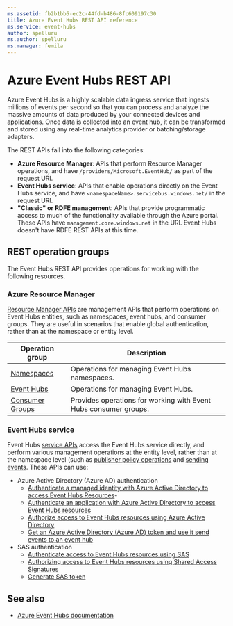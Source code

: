 ```yaml
---
ms.assetid: fb2b1bb5-ec2c-44fd-b486-8fc609197c30
title: Azure Event Hubs REST API reference
ms.service: event-hubs
author: spelluru
ms.author: spelluru
ms.manager: femila
---
```


# Azure Event Hubs REST API

Azure Event Hubs is a highly scalable data ingress service that ingests millions of events per second so that you can process and analyze the massive amounts of data produced by your connected devices and applications. Once data is collected into an event hub, it can be transformed and stored using any real-time analytics provider or batching/storage adapters.

The REST APIs fall into the following categories:

- **Azure Resource Manager**: APIs that perform Resource Manager operations, and have `/providers/Microsoft.EventHub/` as part of the request URI. 
- **Event Hubs service**: APIs that enable operations directly on the Event Hubs service, and have `<namespaceName>.servicebus.windows.net/` in the request URI. 
- **"Classic" or RDFE management**: APIs that provide programmatic access to much of the functionality available through the Azure portal. These APIs have `management.core.windows.net` in the URI. Event Hubs doesn't have RDFE REST APIs at this time.

## REST operation groups
The Event Hubs REST API provides operations for working with the following resources.

### Azure Resource Manager
[Resource Manager APIs](/azure/templates/microsoft.eventhub/namespaces/eventhubs/consumergroups) are management APIs that perform operations on Event Hubs entities, such as namespaces, event hubs, and consumer groups. They are useful in scenarios that enable global authentication, rather than at the namespace or entity level.

| Operation group               | Description                                                                             |
|-------------------------------|-----------------------------------------------------------------------------------------|
| [Namespaces](/dotnet/api/microsoft.azure.management.eventhub.eventhubmanagementclient.namespaces)  | Operations for managing Event Hubs namespaces. |
| [Event Hubs](/dotnet/api/microsoft.azure.management.eventhub.eventhubmanagementclient.eventhubs)  | Operations for managing Event Hubs. |
| [Consumer Groups](/dotnet/api/microsoft.azure.management.eventhub.eventhubmanagementclient.consumergroups)          | Provides operations for working with Event Hubs consumer groups. |


### Event Hubs service
Event Hubs [service APIs](/rest/api/eventhub/event-hubs-runtime-rest) access the Event Hubs service directly, and perform various management operations at the entity level, rather than at the namespace level (such as [publisher policy operations](/rest/api/eventhub/publisher-policy-operations) and [sending events](/rest/api/eventhub/send-event). These APIs can use: 

- Azure Active Directory (Azure AD) authentication
    - [Authenticate a managed identity with Azure Active Directory to access Event Hubs Resources](/azure/event-hubs/authenticate-managed-identity)- 
    - [Authenticate an application with Azure Active Directory to access Event Hubs resources](/azure/event-hubs/authenticate-application)
    - [Authorize access to Event Hubs resources using Azure Active Directory](/azure/event-hubs/authorize-access-azure-active-directory)
    - [Get an Azure Active Directory (Azure AD) token and use it send events to an event hub](get-azure-active-directory-token.md)
- SAS authentication
    - [Authenticate access to Event Hubs resources using SAS](/azure/event-hubs/authenticate-shared-access-signature)
    - [Authorizing access to Event Hubs resources using Shared Access Signatures](/azure/event-hubs/authorize-access-shared-access-signature)
    - [Generate SAS token](generate-sas-token.md)

## See also
- [Azure Event Hubs documentation](https://docs.microsoft.com/azure/event-hubs)
